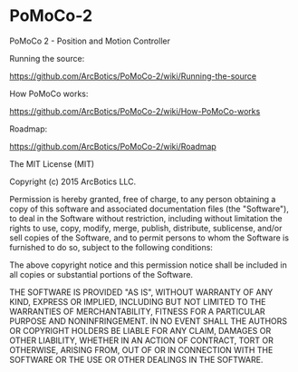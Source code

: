 # PoMoCo-2
PoMoCo 2 - Position and Motion Controller

Running the source:

https://github.com/ArcBotics/PoMoCo-2/wiki/Running-the-source

How PoMoCo works:

https://github.com/ArcBotics/PoMoCo-2/wiki/How-PoMoCo-works

Roadmap:

https://github.com/ArcBotics/PoMoCo-2/wiki/Roadmap


The MIT License (MIT)

Copyright (c) 2015 ArcBotics LLC.

Permission is hereby granted, free of charge, to any person obtaining a copy
of this software and associated documentation files (the "Software"), to deal
in the Software without restriction, including without limitation the rights
to use, copy, modify, merge, publish, distribute, sublicense, and/or sell
copies of the Software, and to permit persons to whom the Software is
furnished to do so, subject to the following conditions:

The above copyright notice and this permission notice shall be included in
all copies or substantial portions of the Software.

THE SOFTWARE IS PROVIDED "AS IS", WITHOUT WARRANTY OF ANY KIND, EXPRESS OR
IMPLIED, INCLUDING BUT NOT LIMITED TO THE WARRANTIES OF MERCHANTABILITY,
FITNESS FOR A PARTICULAR PURPOSE AND NONINFRINGEMENT. IN NO EVENT SHALL THE
AUTHORS OR COPYRIGHT HOLDERS BE LIABLE FOR ANY CLAIM, DAMAGES OR OTHER
LIABILITY, WHETHER IN AN ACTION OF CONTRACT, TORT OR OTHERWISE, ARISING FROM,
OUT OF OR IN CONNECTION WITH THE SOFTWARE OR THE USE OR OTHER DEALINGS IN
THE SOFTWARE.
